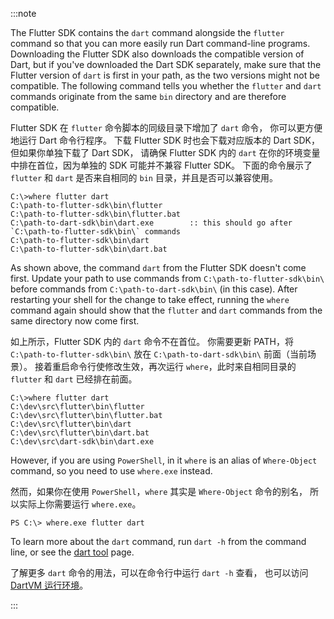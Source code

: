 :::note

The Flutter SDK contains the `dart` command alongside the `flutter` command 
so that you can more easily run Dart command-line programs. 
Downloading the Flutter SDK also downloads the compatible version of Dart,
but if you've downloaded the Dart SDK separately,
make sure that the Flutter version of `dart` is
first in your path, as the two versions might not be compatible.
The following command tells you whether the `flutter` and `dart`
commands originate from the same `bin` directory and are
therefore compatible.

Flutter SDK 在 `flutter` 命令脚本的同级目录下增加了 `dart` 命令，
你可以更方便地运行 Dart 命令行程序。
下载 Flutter SDK 时也会下载对应版本的 Dart SDK，但如果你单独下载了 Dart SDK，
请确保 Flutter SDK 内的 `dart` 在你的环境变量中排在首位，因为单独的 SDK 可能并不兼容 Flutter SDK。
下面的命令展示了 `flutter` 和 `dart` 是否来自相同的 `bin` 目录，并且是否可以兼容使用。

```console
C:\>where flutter dart
C:\path-to-flutter-sdk\bin\flutter
C:\path-to-flutter-sdk\bin\flutter.bat
C:\path-to-dart-sdk\bin\dart.exe        :: this should go after `C:\path-to-flutter-sdk\bin\` commands
C:\path-to-flutter-sdk\bin\dart
C:\path-to-flutter-sdk\bin\dart.bat
```

As shown above, the command `dart` from the Flutter SDK doesn't come first.
Update your path to use commands from `C:\path-to-flutter-sdk\bin\` before
commands from `C:\path-to-dart-sdk\bin\` (in this case).
After restarting your shell for the change to take effect,
running the `where` command again
should show that the `flutter` and `dart` commands
from the same directory now come first.

如上所示，Flutter SDK 内的 `dart` 命令不在首位。
你需要更新 PATH，将 `C:\path-to-flutter-sdk\bin\` 放在 `C:\path-to-dart-sdk\bin\` 前面（当前场景）。
接着重启命令行使修改生效，再次运行 `where`，此时来自相同目录的 `flutter` 和 `dart` 已经排在前面。

```console
C:\>where flutter dart
C:\dev\src\flutter\bin\flutter
C:\dev\src\flutter\bin\flutter.bat
C:\dev\src\flutter\bin\dart
C:\dev\src\flutter\bin\dart.bat
C:\dev\src\dart-sdk\bin\dart.exe
```

However, if you are using `PowerShell`, in it `where` is
an alias of `Where-Object` command, so you need to use `where.exe` instead.

然而，如果你在使用 `PowerShell`，`where` 其实是 `Where-Object` 命令的别名，
所以实际上你需要运行 `where.exe`。

```console
PS C:\> where.exe flutter dart
```

To learn more about the `dart` command, run `dart -h`
from the command line, or see the [dart tool][] page.

了解更多 `dart` 命令的用法，可以在命令行中运行 `dart -h` 查看，
也可以访问 [DartVM 运行环境][dart tool]。

:::

[dart tool]: {{site.dart-site}}/tools/dart-tool
